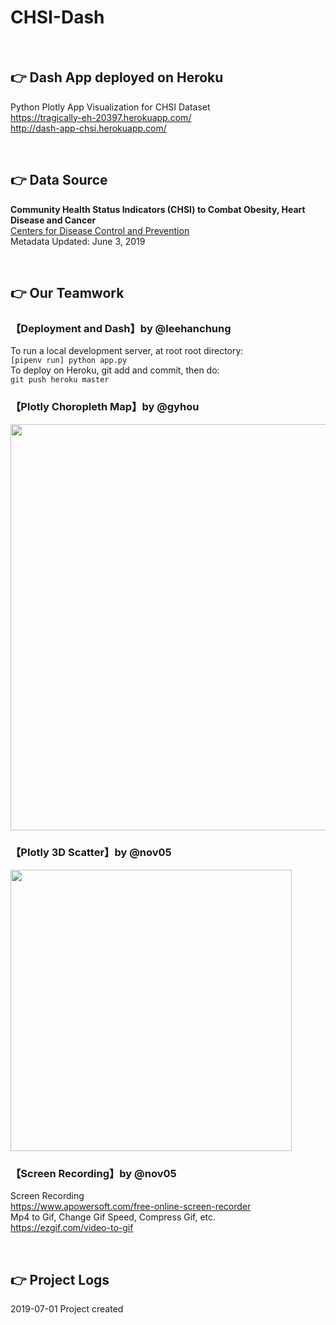 # CHSI-Dash

<br>

## :point_right: Dash App deployed on Heroku 

Python Plotly App Visualization for CHSI Dataset  
https://tragically-eh-20397.herokuapp.com/  
http://dash-app-chsi.herokuapp.com/   

<br>

## :point_right: Data Source

**Community Health Status Indicators (CHSI) to Combat Obesity, Heart Disease and Cancer**  
[Centers for Disease Control and Prevention](https://catalog.data.gov/dataset/community-health-status-indicators-chsi-to-combat-obesity-heart-disease-and-cancer)  
Metadata Updated: June 3, 2019  

<br>

## :point_right: Our Teamwork

### 【Deployment and Dash】by @leehanchung  
To run a local development server, at root root directory:  
```[pipenv run] python app.py```  
To deploy on Heroku, git add and commit, then do:  
```git push heroku master```  

### 【Plotly Choropleth Map】by @gyhou   
<img src="https://github.com/Nov05/CHSI-Dash/blob/master/pictures/02.gif?raw=true" width=650>   

### 【Plotly 3D Scatter】by @nov05    
<img src="https://github.com/Nov05/CHSI-Dash/blob/master/pictures/ezgif.com-optimize.gif?raw=true" width=450>  

### 【Screen Recording】by @nov05  
Screen Recording  
https://www.apowersoft.com/free-online-screen-recorder  
Mp4 to Gif, Change Gif Speed, Compress Gif, etc.  
https://ezgif.com/video-to-gif  

<br>

## :point_right: Project Logs

2019-07-01 Project created  



